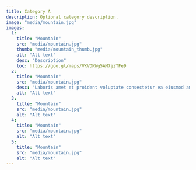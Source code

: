 ```yaml
---
title: Category A
description: Optional category description.
image: "media/mountain.jpg"
images:
  1:
    title: "Mountain"
    src: "media/mountain.jpg"
    thumb: "media/mountain_thumb.jpg"
    alt: "Alt text"
    desc: "Description"
    loc: https://goo.gl/maps/VKVDKWg5AM7jzTFe9
  2:
    title: "Mountain"
    src: "media/mountain.jpg"
    desc: "Laboris amet et proident voluptate consectetur ea eiusmod amet excepteur incididunt magna. Velit deserunt irure consectetur dolore. Velit dolore veniam labore est ullamco consectetur id voluptate ipsum consectetur labore magna sit."
    alt: "Alt text"
  3:
    title: "Mountain"
    src: "media/mountain.jpg"
    alt: "Alt text"
  4:
    title: "Mountain"
    src: "media/mountain.jpg"
    alt: "Alt text"
  5:
    title: "Mountain"
    src: "media/mountain.jpg"
    alt: "Alt text"
---
```


